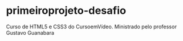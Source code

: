# primeiroprojeto-desafio
 Curso de HTML5 e CSS3 do CursoemVídeo. Ministrado pelo professor Gustavo Guanabara
